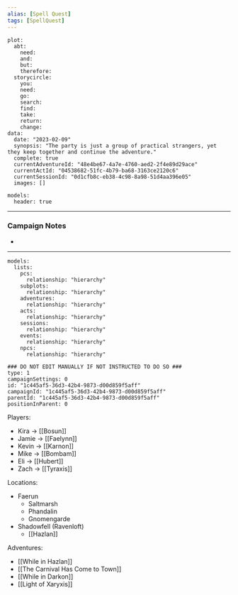 ```yaml
---
alias: [Spell Quest]
tags: [SpellQuest]
---
```

```RpgManagerData
plot: 
  abt: 
    need: 
    and: 
    but: 
    therefore: 
  storycircle: 
    you: 
    need: 
    go: 
    search: 
    find: 
    take: 
    return: 
    change: 
data: 
  date: "2023-02-09"
  synopsis: "The party is just a group of practical strangers, yet they keep together and continue the adventure."
  complete: true
  currentAdventureId: "48e4be67-4a7e-4760-aed2-2f4e89d29ace"
  currentActId: "04538682-51fc-4b79-ba68-3163ce2120c6"
  currentSessionId: "0d1cfb8c-eb38-4c98-8a98-51d4aa396e05"
  images: []
```
```RpgManager
models: 
  header: true
```
---
### Campaign Notes
 - 

---
```RpgManager
models: 
  lists: 
    pcs: 
      relationship: "hierarchy"
    subplots: 
      relationship: "hierarchy"
    adventures: 
      relationship: "hierarchy"
    acts: 
      relationship: "hierarchy"
    sessions: 
      relationship: "hierarchy"
    events: 
      relationship: "hierarchy"
    npcs: 
      relationship: "hierarchy"
```
```RpgManagerID
### DO NOT EDIT MANUALLY IF NOT INSTRUCTED TO DO SO ###
type: 1
campaignSettings: 0
id: "1c445af5-36d3-42b4-9873-d00d859f5aff"
campaignId: "1c445af5-36d3-42b4-9873-d00d859f5aff"
parentId: "1c445af5-36d3-42b4-9873-d00d859f5aff"
positionInParent: 0
```
Players:
- Kira -> [[Bosun]]
- Jamie -> [[Faelynn]]
- Kevin -> [[Karnon]]
- Mike -> [[Bombam]]
- Eli -> [[Hubert]]
- Zach -> [[Tyraxis]]

Locations:
- Faerun
	- Saltmarsh
	- Phandalin
	- Gnomengarde
- Shadowfell (Ravenloft)
	- [[Hazlan]]

Adventures:
- [[While in Hazlan]] 
- [[The Carnival Has Come to Town]] 
- [[While in Darkon]] 
- [[Light of Xaryxis]]